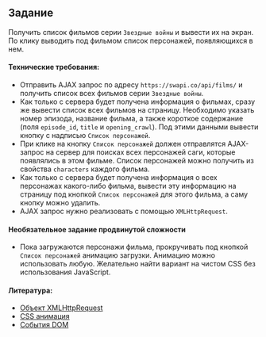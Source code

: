 ## Задание

Получить список фильмов серии `Звездные войны` и вывести их на экран. По клику выводить под фильмом список персонажей, появляющихся в нем.

#### Технические требования:
- Отправить AJAX запрос по адресу `https://swapi.co/api/films/` и получить список всех фильмов серии `Звездные войны`.
- Как только с сервера будет получена информация о фильмах, сразу же вывести список всех фильмов на страницу. Необходимо указать номер эпизода, название фильма, а также короткое содержание (поля `episode_id`, `title` и `opening_crawl`). Под этими данными вывести кнопку с надписью `Список персонажей`.
- При клике на кнопку `Список персонажей` должен отправлятся AJAX-запрос на сервер для поисках всех персонажей саги, которые появлялись в этом фильме. Список персонажей можно получить из свойства `characters` каждого фильма. 
- Как только с сервера будет получена информация о всех персонажах какого-либо фильма, вывести эту информацию на страницу под кнопкой `Список персонажей` для этого фильма, а саму кнопку можно удалить. 
- AJAX запрос нужно реализовать с помощью `XMLHttpRequest`.

#### Необязательное задание продвинутой сложности
 - Пока загружаются персонажи фильма, прокручивать под кнопкой `Список персонажей` анимацию загрузки. Анимацию можно использовать любую. Желательно найти вариант на чистом CSS без использования JavaScript.
 
#### Литература:
- [Объект XMLHttpRequest](https://learn.javascript.ru/xmlhttprequest)
- [CSS анимация](https://html5book.ru/css3-animation/)
- [События DOM](https://learn.javascript.ru/introduction-browser-events)